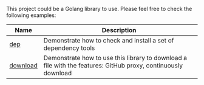 This project could be a Golang library to use. Please feel free to check the following examples:

| Name                 | Description                                                                                                  |
|----------------------|--------------------------------------------------------------------------------------------------------------|
| [dep](dep)           | Demonstrate how to check and install a set of dependency tools                                               |
| [download](download) | Demonstrate how to use this library to download a file with the features: GitHub proxy, continuously download |
